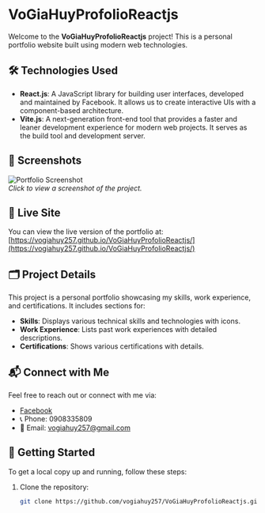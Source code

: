 # VoGiaHuyProfolioReactjs

Welcome to the **VoGiaHuyProfolioReactjs** project! This is a personal portfolio website built using modern web technologies.

## 🛠 Technologies Used

- **React.js**: A JavaScript library for building user interfaces, developed and maintained by Facebook. It allows us to create interactive UIs with a component-based architecture.
- **Vite.js**: A next-generation front-end tool that provides a faster and leaner development experience for modern web projects. It serves as the build tool and development server.

## 📸 Screenshots

![Portfolio Screenshot](https://via.placeholder.com/800x400?text=Portfolio+Screenshot)  
*Click to view a screenshot of the project.*

## 📍 Live Site

You can view the live version of the portfolio at:  
[https://vogiahuy257.github.io/VoGiaHuyProfolioReactjs/](https://vogiahuy257.github.io/VoGiaHuyProfolioReactjs/)

## 🗂 Project Details

This project is a personal portfolio showcasing my skills, work experience, and certifications. It includes sections for:

- **Skills**: Displays various technical skills and technologies with icons.
- **Work Experience**: Lists past work experiences with detailed descriptions.
- **Certifications**: Shows various certifications with details.

## 📬 Connect with Me

Feel free to reach out or connect with me via:

- [Facebook](https://www.facebook.com/profile.php?id=100023020324055)
- 📞 Phone: 0908335809
- 📧 Email: vogiahuy257@gmail.com

## 🚀 Getting Started

To get a local copy up and running, follow these steps:

1. Clone the repository:
   ```bash
   git clone https://github.com/vogiahuy257/VoGiaHuyProfolioReactjs.git
